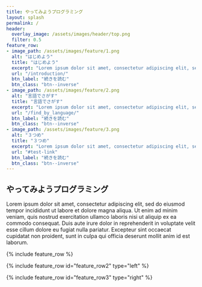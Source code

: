 ```yaml
---
title: やってみようプログラミング
layout: splash
permalink: /
header:
  overlay_image: /assets/images/header/top.png
  filter: 0.5
feature_row:
- image_path: /assets/images/feature/1.png
  alt: "はじめよう"
  title: "はじめよう"
  excerpt: "Lorem ipsum dolor sit amet, consectetur adipiscing elit, sed do eiusmod tempor incididunt ut labore et dolore magna aliqua."
  url: "/introduction/"
  btn_label: "続きを読む"
  btn_class: "btn--inverse"
- image_path: /assets/images/feature/2.png
  alt: "言語でさがす"
  title: "言語でさがす"
  excerpt: "Lorem ipsum dolor sit amet, consectetur adipiscing elit, sed do eiusmod tempor incididunt ut labore et dolore magna aliqua."
  url: "/find_by_language/"
  btn_label: "続きを読む"
  btn_class: "btn--inverse"
- image_path: /assets/images/feature/3.png
  alt: "３つめ"
  title: "３つめ"
  excerpt: "Lorem ipsum dolor sit amet, consectetur adipiscing elit, sed do eiusmod tempor incididunt ut labore et dolore magna aliqua."
  url: "#test-link"
  btn_label: "続きを読む"
  btn_class: "btn--inverse"
---
```

## やってみようプログラミング
Lorem ipsum dolor sit amet, consectetur adipiscing elit, sed do eiusmod tempor incididunt ut labore et dolore magna aliqua. Ut enim ad minim veniam, quis nostrud exercitation ullamco laboris nisi ut aliquip ex ea commodo consequat. Duis aute irure dolor in reprehenderit in voluptate velit esse cillum dolore eu fugiat nulla pariatur. Excepteur sint occaecat cupidatat non proident, sunt in culpa qui officia deserunt mollit anim id est laborum.

{% include feature_row %}

{% include feature_row id="feature_row2" type="left" %}

{% include feature_row id="feature_row3" type="right" %}
